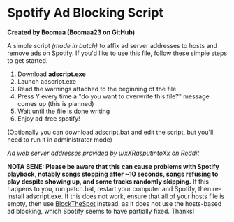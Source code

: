 # Spotify Ad Blocking Script
**Created by Boomaa (Boomaa23 on GitHub)**

A simple script *(made in batch)* to affix ad server addresses to hosts and remove ads on Spotify. If you'd like to use this file, follow these simple steps to get started.
  1. Download **adscript.exe**
  2. Launch adscript.exe
  3. Read the warnings attached to the beginning of the file
  4. Press Y every time a "do you want to overwrite this file?" message comes up (this is planned)
  5. Wait until the file is done writing
  6. Enjoy ad-free spotify!
  
(Optionally you can download adscript.bat and edit the script, but you'll need to run it in administrator mode)

*Ad web server addresses provided by u/xXRasputintoXx on Reddit*

**NOTA BENE: Please be aware that this can cause problems with Spotify playback, notably songs stopping after ~10 seconds, songs refusing to play despite showing up, and some tracks randomly skipping.** If this happens to you, run patch.bat, restart your computer and Spotify, then re-install adscript.exe. If this does not work, ensure that all of your hosts file is empty, then use <a href="https://github.com/master131/BlockTheSpot">BlockTheSpot</a> instead, as it does not use the hosts-based ad blocking, which Spotify seems to have partially fixed. Thanks!

<!-- DISCLAIMER(S): I AM NOT LIABLE FOR ANY DAMAGE CAUSED BY THE INDUCTION OF MY SCRIPT TO YOUR COMPUTING DEVICE. DO NOT RUN THIS MORE THAN ONCE, THAT CAN BECOME DANGEROUS. IF YOU DO NOT FOLLOW THE INSTRUCTIONS OR GUIDANCE, THEN I AM NOT RESPONSIBLE FOR ANY UNINTENDED CONSEQUENCES IN ANY WAY, SHAPE, OR FORM. THANK YOU FOR YOUR COOPERATION. -->
